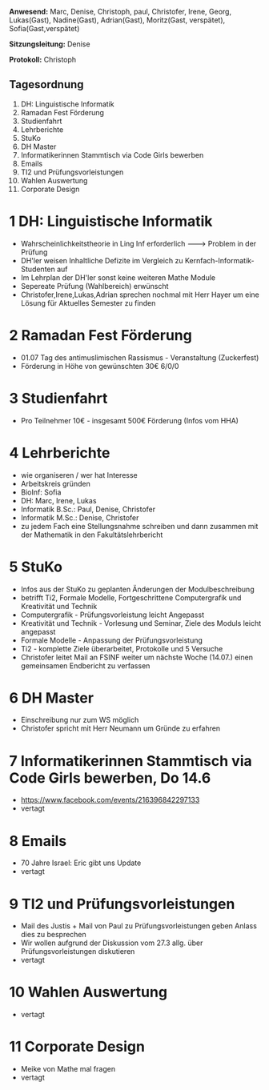 ---
---

**Anwesend:** Marc, Denise, Christoph, paul, Christofer, Irene, Georg, Lukas(Gast), Nadine(Gast), Adrian(Gast), Moritz(Gast, verspätet), Sofia(Gast,verspätet)

**Sitzungsleitung:** Denise

**Protokoll:** Christoph

## Tagesordnung

1. DH: Linguistische Informatik
2. Ramadan Fest Förderung
3. Studienfahrt
4. Lehrberichte
5. StuKo
6. DH Master
7. Informatikerinnen Stammtisch via Code Girls bewerben
8. Emails
9. TI2 und Prüfungsvorleistungen
10. Wahlen Auswertung
11. Corporate Design

# 1 DH: Linguistische Informatik

- Wahrscheinlichkeitstheorie in Ling Inf erforderlich ---> Problem in der Prüfung
- DH'ler weisen Inhaltliche Defizite im Vergleich zu Kernfach-Informatik-Studenten auf
- Im Lehrplan der DH'ler sonst keine weiteren Mathe Module
- Sepereate Prüfung (Wahlbereich) erwünscht
- Christofer,Irene,Lukas,Adrian sprechen nochmal mit Herr Hayer um eine Lösung für Aktuelles Semester zu finden

# 2 Ramadan Fest Förderung

- 01.07 Tag des antimuslimischen Rassismus - Veranstaltung (Zuckerfest)
- Förderung in Höhe von gewünschten 30€ 6/0/0

# 3 Studienfahrt

- Pro Teilnehmer 10€ - insgesamt 500€ Förderung (Infos vom HHA)

# 4 Lehrberichte

- wie organiseren / wer hat Interesse
- Arbeitskreis gründen
- BioInf: Sofia
- DH: Marc, Irene, Lukas
- Informatik B.Sc.: Paul, Denise, Christofer
- Informatik M.Sc.: Denise, Christofer
- zu jedem Fach eine Stellungsnahme schreiben und dann zusammen mit der Mathematik in den Fakultätslehrbericht

# 5 StuKo

- Infos aus der StuKo zu geplanten Änderungen der Modulbeschreibung
- betrifft Ti2, Formale Modelle, Fortgeschrittene Computergrafik und Kreativität und Technik
- Computergrafik - Prüfungsvorleistung leicht Angepasst
- Kreativität und Technik - Vorlesung und Seminar, Ziele des Moduls leicht angepasst
- Formale Modelle - Anpassung der Prüfungsvorleistung
- Ti2 - komplette Ziele überarbeitet, Protokolle und 5 Versuche
- Christofer leitet Mail an FSINF weiter um nächste Woche (14.07.) einen gemeinsamen Endbericht zu verfassen

# 6 DH Master

- Einschreibung nur zum WS möglich
- Christofer spricht mit Herr Neumann um Gründe zu erfahren

# 7 Informatikerinnen Stammtisch via Code Girls bewerben, Do 14.6

- https://www.facebook.com/events/216396842297133
- vertagt

# 8 Emails

- 70 Jahre Israel: Eric gibt uns Update
- vertagt

# 9 TI2 und Prüfungsvorleistungen

- Mail des Justis + Mail von Paul zu Prüfungsvorleistungen geben Anlass dies zu besprechen
- Wir wollen aufgrund der Diskussion vom 27.3 allg. über Prüfungsvorleistungen diskutieren
- vertagt

# 10 Wahlen Auswertung

- vertagt

# 11 Corporate Design

- Meike von Mathe mal fragen
- vertagt
